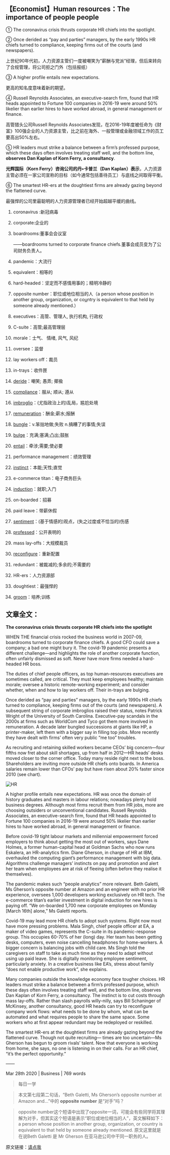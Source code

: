 ## 【Economist】Human resources：The importance of people people

① The coronavirus crisis thrusts corporate HR chiefs into the spotlight.

② Once derided as “pay and parties” managers, by the early 1990s HR chiefs turned to compliance, keeping firms out of the courts (and newspapers). 

上世纪90年代初，人力资源主管们一度被嘲笑为“薪酬与党派”经理，但后来转向了合规管理，将公司拒之门外（包括报纸）

③ A higher profile entails new expectations.

更高的知名度意味着新的期望。

④ Russell Reynolds Associates, an executive-search firm, found that HR heads appointed to Fortune 100 companies in 2016-19 were around 50% likelier than earlier hires to have worked abroad, in general management or finance.

高管猎头公司Russell Reynolds Associates发现，在2016-19年度被任命为《财富》100强企业的人力资源主管，比之前在海外、一般管理或金融领域工作的员工要高出50%左右。

⑤  HR leaders must strike a balance between a firm’s professed purpose, which these days often involves treating staff well, and the bottom line, **observes Dan Kaplan of Korn Ferry, a consultancy**.

**光辉国际（Korn Ferry）咨询公司的丹•卡普兰（Dan Kaplan）表示**，人力资源主管必须在一家公司宣称的目标（如今通常包括善待员工）与底线之间取得平衡。

⑥ The smartest HR-ers at the doughtiest firms are already gazing beyond the flattened curve. 

最强悍的公司里最聪明的人力资源管理者已经开始超越平缓的曲线。

1. coronavirus :新冠病毒

2. corporate:企业的

3. boardrooms:董事会会议室

   ——boardrooms turned to corporate finance chiefs.董事会成员变为了公司财务负责人。

4. pandemic：大流行

5. equivalent：相等的

6. hard-headed：坚定而不感情用事的；精明冷静的

7. opposite number：职位或地位相当的人（a person whose position in another group, organization, or co[u]()ntry is equivalent to that held by someone already mentioned.）

8. executives：高管、管理人, 执行机构, 行政权

9. C-suite：高管;最高管理层

10. morale：士气、 情绪, 风气, 风纪

11. oversee：监督

12. lay workers off：裁员

13. in-trays：收件匣

14. [deride](https://fanyi.baidu.com/#en/zh/deride)：嘲笑; 愚弄; 揶揄

15. [compliance](https://fanyi.baidu.com/#en/zh/compliance)：服从; 顺从; 遵从

16. [imbroglio](https://fanyi.baidu.com/#en/zh/imbroglio)：(尤指政治上的)乱局，尴尬处境

17. [remuneration](https://fanyi.baidu.com/#en/zh/remuneration)：酬金;薪水;报酬

18. [bungle](https://fanyi.baidu.com/#en/zh/bungle)：v.笨拙地做;失败       n.搞糟了的事情;失误

19. [bulge](https://fanyi.baidu.com/#en/zh/bulge)：充满;塞满;凸出;鼓胀

20. [entail](https://fanyi.baidu.com/#en/zh/entail)：牵涉;需要;使必要

21. performance management：绩效管理

22. [instinct](https://fanyi.baidu.com/#en/zh/instinct)：本能;天性;直觉

23. e-commerce titan：电子商务巨头

24. [induction](https://fanyi.baidu.com/#en/zh/induction)：就职;入门

25. on-boarded：招募

26. paid leave：带薪休假

27. [sentiment](https://fanyi.baidu.com/#en/zh/sentiment)：(基于情感的)观点，(失之过度或不恰当的)伤感

28. [professed](https://fanyi.baidu.com/#en/zh/professed)：公开表明的

29. mass lay-offs：大规模裁员

30. [reconfigure](https://fanyi.baidu.com/#en/zh/reconfigure)：重新配置

31. redundant：被裁减的;多余的;不需要的

32. HR-ers：人力资源部

33. doughtiest：最强悍的

34. [groom](https://fanyi.baidu.com/#en/zh/groom)：培养;训练

## 文章全文：

**The coronavirus crisis thrusts corporate HR chiefs into the spotlight**

WHEN THE financial crisis rocked the business world in 2007-09, boardrooms turned to corporate finance chiefs. A good CFO could save a company; a bad one might bury it. The covid-19 pandemic presents a different challenge—and highlights the role of another corporate function, often unfairly dismissed as soft. Never have more firms needed a hard-headed HR boss.



The duties of chief people officers, as top human-resources executives are sometimes called, are critical. They must keep employees healthy; maintain morale; oversee a historic remote-working experiment; and consider whether, when and how to lay workers off. Their in-trays are bulging.



Once derided as “pay and parties” managers, by the early 1990s HR chiefs turned to compliance, keeping firms out of the courts (and newspapers). A subsequent string of corporate imbroglios raised their status, notes Patrick Wright of the University of South Carolina. Executive-pay scandals in the 2000s at firms such as WorldCom and Tyco got them more involved in remuneration. A decade later bungled successions at giants like HP, a printer-maker, left them with a bigger say in filling top jobs. More recently they have dealt with firms’ often very public “me too” troubles.



As recruiting and retaining skilled workers became CEOs’ big concern—four fifths now fret about skill shortages, up from half in 2012—HR heads’ desks moved closer to the corner office. Today many reside right next to the boss. Shareholders are inviting more outside HR chiefs onto boards. In America salaries remain lower than CFOs’ pay but have risen about 20% faster since 2010 (see chart).



![HR](images/HR.webp)



A higher profile entails new expectations. HR was once the domain of history graduates and masters in labour relations; nowadays plenty hold business degrees. Although most firms recruit them from HR jobs, more are choosing outsiders or unconventional candidates. Russell Reynolds Associates, an executive-search firm, found that HR heads appointed to Fortune 100 companies in 2016-19 were around 50% likelier than earlier hires to have worked abroad, in general management or finance.



Before covid-19 tight labour markets and millennial empowerment forced employers to think about getting the most out of workers, says Dane Holmes, a former human-capital head at Goldman Sachs who now runs Eskalera, an HR-analytics firm. Diane Gherson, in charge of HR at IBM, overhauled the computing giant’s performance management with big data. Algorithms challenge managers’ instincts on pay and promotion and alert her team when employees are at risk of fleeing (often before they realise it themselves).



The pandemic makes such “people analytics” more relevant. Beth Galetti, Ms Gherson’s opposite number at Amazon and an engineer with no prior HR experience, oversees 1,000 developers working exclusively on HR tech. The e-commerce titan’s earlier investment in digital induction for new hires is paying off. “We on-boarded 1,700 new corporate employees on Monday [March 16th] alone,” Ms Galetti reports.



Covid-19 may lead more HR chiefs to adopt such systems. Right now most have more pressing problems. Mala Singh, chief people officer at EA, a maker of video games, represents the C-suite in its pandemic-response group. This occupies 60-70% of her (long) day. Her team has been getting desks, computers, even noise cancelling headphones for home-workers. A bigger concern is balancing jobs with child care. Ms Singh told the caregivers on staff to take as much time as they need to adapt without using up paid leave. She is digitally monitoring employee sentiment, particularly anxiety. In a creative business like EA’s, stress about family “does not enable productive work”, she explains.



Many companies outside the knowledge economy face tougher choices. HR leaders must strike a balance between a firm’s professed purpose, which these days often involves treating staff well, and the bottom line, observes Dan Kaplan of Korn Ferry, a consultancy. The instinct is to cut costs through mass lay-offs. Rather than slash payrolls willy-nilly, says Bill Schaninger of McKinsey, another consultancy, good HR heads can try to reconfigure company work flows: what needs to be done by whom, what can be automated and what requires people to share the same space. Some workers who at first appear redundant may be redeployed or reskilled.



The smartest HR-ers at the doughtiest firms are already gazing beyond the flattened curve. Though not quite recruiting— times are too uncertain—Ms Gherson has begun to groom rivals’ talent. Now that everyone is working from home, she says, no one is listening in on their calls. For an HR chief, “it’s the perfect opportunity.”



——

Mar 28th 2020 | Business | 769 words

> 每日一学

> 本文第七段第二句话，“Beth Galetti, Ms Gherson’s opposite number at Amazon and…”中的 **opposite number** 是“对手”吗？

> opposite number这个短语中出现了opposite一词，可能会有些同学将其理解为对手，但其实这个短语是表示“职位或地位相当的人”，英文解释如下：a person whose position in another group, organization, or country is equivalent to that held by someone already mentioned. 原文这里就是在说Beth Galetti 是 Mr Gherson 在亚马逊公司中干同一职务的人。

原文链接：[请点我](https://mp.weixin.qq.com/s/ikTObXA2ko_Guy1ZiqM6tA)


